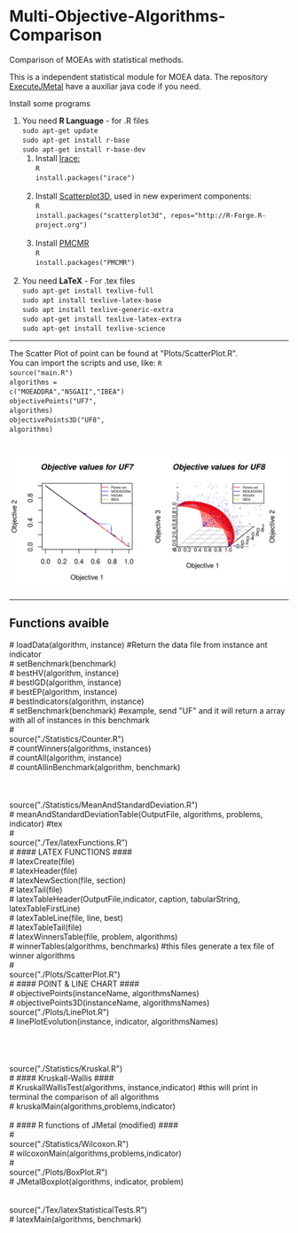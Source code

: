 # Multi-Objective-Algorithms-Comparison
Comparison of MOEAs with statistical methods.

This is a independent statistical module for MOEA data. The repository <a href="https://github.com/LucasLP/ExecuteJMetal/">ExecuteJMetal</a> have a auxiliar java code if you need.
<br>

Install some programs<br>
<ol type="1">
	<li> You need <b>R Language</b> - for .R files<br>
		<code>sudo apt-get update</code><br>
		<code>sudo apt-get install r-base</code><br>
		<code>sudo apt-get install r-base-dev</code><br>
		<ol type="1">
		<li> Install <a href="http://iridia.ulb.ac.be/irace/">Irace:</a><br>
		  <code>R</code><br>
		    <code>install.packages("irace") </code></li>
		<br>
		<li> Install <a href="https://cran.r-project.org/web/packages/scatterplot3d/index.html">Scatterplot3D</a>, used in new experiment components:<br>
		  <code>R</code><br>
			<code>install.packages("scatterplot3d", repos="http://R-Forge.R-project.org") </code></li>
		<br>
		<li> Install <a href="https://cran.r-project.org/web/packages/PMCMR/PMCMR.pdf"> PMCMR </a><br>
		<code>R</code><br>
			<code>install.packages("PMCMR") </code></li>
		<br>
		</ol>
	</li>
	<li> You need <b>LaTeX</b> - For .tex files<br>
		<code>sudo apt-get install texlive-full</code><br>
		<code>sudo apt install texlive-latex-base</code><br>
		<code>sudo apt install texlive-generic-extra</code><br>
		<code>sudo apt-get install texlive-latex-extra</code><br>
		<code>sudo apt-get install texlive-science</code><br>
	</li>
</ol> 


<hr>

The Scatter Plot of point can be found at "Plots/ScatterPlot.R".<br>
You can import the scripts and use, like:
<code>R</code><br>
<code>source("main.R")</code><br>
<code>algorithms = c("MOEADDRA","NSGAII","IBEA")</code><br>
<code>objectivePoints("UF7", algorithms)</code><br>
<code>objectivePoints3D("UF8", algorithms)</code><br>

<br>
<img src="examples/scatter-Plot-UF7-UF8.png"><br>

<hr>
<h2>Functions avaible</h2>
#	loadData(algorithm, instance) #Return the data file from instance ant indicator<br>
#	setBenchmark(benchmark)<br>
#	bestHV(algorithm, instance)<br>
#	bestIGD(algorithm, instance)<br>
#	bestEP(algorithm, instance)<br>
#	bestIndicators(algorithm, instance)<br>
#	setBenchmark(benchmark) #example, send "UF" and it will return a array with all of instances in this benchmark<br>
#<br>
	source("./Statistics/Counter.R")<br>
#		countWinners(algorithms, instances)<br>
#		countAll(algorithm, instance)<br>
#		countAllinBenchmark(algorithm, benchmark)<br>
<br>
<br>
<br>
	source("./Statistics/MeanAndStandardDeviation.R")<br>
#		meanAndStandardDeviationTable(OutputFile, algorithms, problems, indicator) #tex<br>
#<br>
	source("./Tex/latexFunctions.R")<br>
#	#### LATEX FUNCTIONS #### <br>
#		latexCreate(file)<br>
#		latexHeader(file)<br>
#		latexNewSection(file, section)<br>
#		latexTail(file)<br>
#  	latexTableHeader(OutputFile,indicator, caption, tabularString, latexTableFirstLine)<br>
#		latexTableLine(file, line, best)<br>
#		latexTableTail(file)<br>
#		latexWinnersTable(file, problem, algorithms)<br>
#		winnerTables(algorithms, benchmarks) #this files generate a tex file of winner algorithms <br>
#<br>
	source("./Plots/ScatterPlot.R")<br>
#	#### POINT & LINE CHART ####<br>
#		objectivePoints(instanceName, algorithmsNames)<br>
#		objectivePoints3D(instanceName, algorithmsNames)<br>
	source("./Plots/LinePlot.R")<br>
#		linePlotEvolution(instance, indicator, algorithmsNames)<br>
<br>
<br>
<br>
<br>
	source("./Statistics/Kruskal.R")<br>
#  #### Kruskall-Wallis ####<br>
#		KruskallWallisTest(algorithms, instance,indicator) #this will print in terminal the comparison of all algorithms<br>
#		kruskalMain(algorithms,problems,indicator)<br>
<br>
#	#### R functions of JMetal (modified) ####<br>
#<br>
	source("./Statistics/Wilcoxon.R")<br>
#		wilcoxonMain(algorithms,problems,indicator)<br>
#<br>
	source("./Plots/BoxPlot.R")<br>
#		JMetalBoxplot(algorithms, indicator, problem)<br>
<br>
<br>
	source("./Tex/latexStatisticalTests.R")<br>
#		latexMain(algorithms, benchmark)
